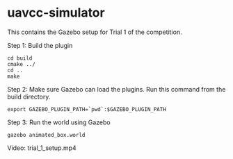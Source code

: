 # uavcc-simulator
This contains the Gazebo setup for Trial 1 of the competition.

Step 1: Build the plugin
```mkdir build
cd build
cmake ../
cd ..
make
```
Step 2: Make sure Gazebo can load the plugins. Run this command from the build directory.

```export GAZEBO_PLUGIN_PATH=`pwd`:$GAZEBO_PLUGIN_PATH```

Step 3: Run the world using Gazebo

```cd ~/trial_1_setup
gazebo animated_box.world
```
Video: trial_1_setup.mp4
